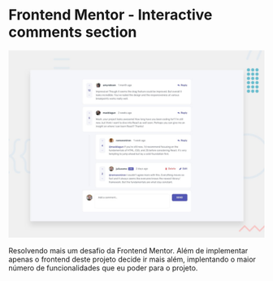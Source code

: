 # Frontend Mentor - Interactive comments section

![Design preview for the Interactive comments section coding challenge](./design/desktop-preview.jpg)

Resolvendo mais um desafio da Frontend Mentor. Além de implementar apenas o frontend deste projeto decide ir mais além, implentando o maior número de funcionalidades que eu poder para o projeto.
